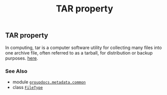 ﻿---
title: TAR property
second_title: GroupDocs.Metadata for Python via .NET API References
description: 
type: docs
url: /python-net/groupdocs.metadata.common/filetype/tar/
is_root: false
weight: 830
---

## TAR property


In computing, tar is a computer software utility for collecting many files into one archive file, often referred to as a tarball, for distribution or backup purposes.
[here](https://wiki.fileformat.com/compression/tar/).

### See Also
* module [`groupdocs.metadata.common`](../../)
* class [`FileType`](/metadata/python-net/groupdocs.metadata.common/filetype)
